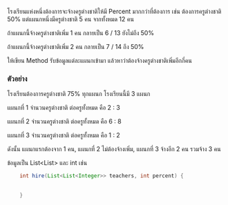 
โรงเรียนแห่งหนึ่งต้องการจะจ้างครูต่างชาติให้มี Percent มากกว่าที่ต้องการ
เช่น ต้องการครูต่างชาติ 50% แต่แผนกหนึ่งมีครูต่างชาติ 5 คน จากทั้งหมด 12 คน

ถ้าแผนกนี้จ้างครูต่างชาติเพิ่ม 1 คน กลายเป็น 6 / 13 ยังไม่ถึง 50%

ถ้าแผนกนี้จ้างครูต่างชาติเพิ่ม 2 คน กลายเป็น 7 / 14 ถึง 50%

ให้เขียน Method รับข้อมูลแต่ละแผนกเข้ามา แล้วหาว่าต้องจ้างครูต่างชาติเพิ่มอีกกี่คน

### ตัวอย่าง

โรงเรียนต้องการครูต่างชาติ 75% ทุกแผนก โรงเรียนนี้มี 3 แผนก 

แผนกที่ 1 จำนวนครูต่างชาติ ต่อครูทั้งหมด คือ 2 : 3

แผนกที่ 2 จำนวนครูต่างชาติ ต่อครูทั้งหมด คือ 6 : 8

แผนกที่ 3 จำนวนครูต่างชาติ ต่อครูทั้งหมด คือ 1 : 2

ดังนั้น แผนกแรกต้องจาก 1 คน, แผนกที่ 2 ไม่ต้องจ้างเพิ่ม, แผนกที่ 3 จ้างอีก 2 คน
รวมจ้าง 3 คน

ข้อมูลเป็น List<List<Integer>> และ int เช่น
```java
    int hire(List<List<Integer>> teachers, int percent) {
    
  
    }
```
  
